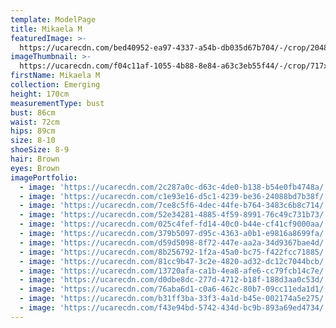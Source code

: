```yaml
---
template: ModelPage
title: Mikaela M
featuredImage: >-
  https://ucarecdn.com/bed40952-ea97-4337-a54b-db035d67b704/-/crop/2048x1140/0,0/-/preview/
imageThumbnail: >-
  https://ucarecdn.com/f04c11af-1055-4b88-8e84-a63c3eb55f44/-/crop/717x970/649,0/-/preview/
firstName: Mikaela M
collection: Emerging
height: 170cm
measurementType: bust
bust: 86cm
waist: 72cm
hips: 89cm
size: 8-10
shoeSize: 8-9
hair: Brown
eyes: Brown
imagePortfolio:
  - image: 'https://ucarecdn.com/2c287a0c-d63c-4de0-b138-b54e0fb4748a/'
  - image: 'https://ucarecdn.com/c1e93e16-d5c1-4239-be36-24088bd7b38f/'
  - image: 'https://ucarecdn.com/7ce8c5f6-4dec-44fe-b764-3483c6b8c714/'
  - image: 'https://ucarecdn.com/52e34281-4885-4f59-8991-76c49c731b73/'
  - image: 'https://ucarecdn.com/025c4fef-fd14-40c0-b44e-cf41cf9000aa/'
  - image: 'https://ucarecdn.com/379b5097-d95c-4363-a0b1-e9816a8699fa/'
  - image: 'https://ucarecdn.com/d59d5098-8f72-447e-aa2a-34d9367bae4d/'
  - image: 'https://ucarecdn.com/8b256792-1f2a-45a0-bc75-f422fcc71885/'
  - image: 'https://ucarecdn.com/81cc9b47-3c2e-4820-ad32-dc12c7044bcb/'
  - image: 'https://ucarecdn.com/13720afa-ca1b-4ea8-afe6-cc79fcb14c7e/'
  - image: 'https://ucarecdn.com/d0dbe8dc-277d-4712-b18f-188d3aa0c53d/'
  - image: 'https://ucarecdn.com/76aba6d1-c0a6-462c-80b7-09cc11eda1d1/'
  - image: 'https://ucarecdn.com/b31ff3ba-33f3-4a1d-b45e-002174a5e275/'
  - image: 'https://ucarecdn.com/f43e94bd-5742-434d-bc9b-893a69ed4734/'
---
```


